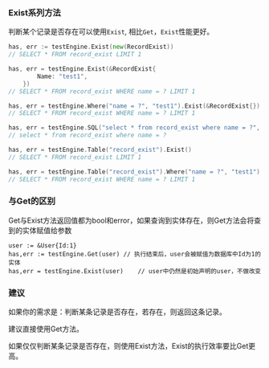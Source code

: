 ### Exist系列方法

判断某个记录是否存在可以使用`Exist`, 相比`Get`，`Exist`性能更好。

```Go
has, err := testEngine.Exist(new(RecordExist))
// SELECT * FROM record_exist LIMIT 1
```

```Go
has, err = testEngine.Exist(&RecordExist{
		Name: "test1",
	})
// SELECT * FROM record_exist WHERE name = ? LIMIT 1
```

```Go
has, err = testEngine.Where("name = ?", "test1").Exist(&RecordExist{})
// SELECT * FROM record_exist WHERE name = ? LIMIT 1
```

```Go
has, err = testEngine.SQL("select * from record_exist where name = ?", "test1").Exist()
// select * from record_exist where name = ?
```

```Go
has, err = testEngine.Table("record_exist").Exist()
// SELECT * FROM record_exist LIMIT 1
```

```Go
has, err = testEngine.Table("record_exist").Where("name = ?", "test1").Exist()
// SELECT * FROM record_exist WHERE name = ? LIMIT 1
```
### 与Get的区别

Get与Exist方法返回值都为bool和error，如果查询到实体存在，则Get方法会将查到的实体赋值给参数

```
user := &User{Id:1}
has,err := testEngine.Get(user)	// 执行结束后，user会被赋值为数据库中Id为1的实体
has,err = testEngine.Exist(user)	// user中仍然是初始声明的user，不做改变
```

### 建议

如果你的需求是：判断某条记录是否存在，若存在，则返回这条记录。

建议直接使用Get方法。

如果仅仅判断某条记录是否存在，则使用Exist方法，Exist的执行效率要比Get更高。